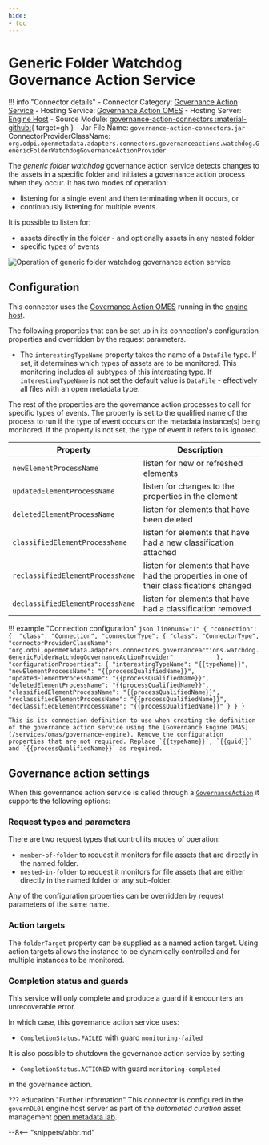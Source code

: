 ```yaml
---
hide:
- toc
---
```


<!-- SPDX-License-Identifier: CC-BY-4.0 -->
<!-- Copyright Contributors to the Egeria project. -->

# Generic Folder Watchdog Governance Action Service

!!! info "Connector details"
    - Connector Category: [Governance Action Service](/concepts/governance-action-service)
    - Hosting Service: [Governance Action OMES](/services/omes/governance-action/overview)
    - Hosting Server: [Engine Host](/concepts/engine-host)
    - Source Module: [governance-action-connectors :material-github:](https://github.com/odpi/egeria/tree/main/open-metadata-implementation/adapters/open-connectors/governance-action-connectors){ target=gh }
    - Jar File Name: `governance-action-connectors.jar`
    - ConnectorProviderClassName: `org.odpi.openmetadata.adapters.connectors.governanceactions.watchdog.GenericFolderWatchdogGovernanceActionProvider`
 

The *generic folder watchdog* governance action service detects changes to the assets in a specific folder and initiates a governance action process when they occur. It has two modes of operation: 

- listening for a single event and then terminating when it occurs, or
- continuously listening for multiple events.

It is possible to listen for:

- assets directly in the folder - and optionally assets in any nested folder
- specific types of events

![Operation of generic folder watchdog governance action service](generic-folder-watchdog-governance-action-service.svg)

## Configuration

This connector uses the [Governance Action OMES](/services/omes/governance-action) running in the [engine host](/concepts/engine-host).

The following properties that can be set up in its connection's configuration properties and overridden by the request parameters.

- The `interestingTypeName` property takes the name of a `DataFile` type. If set, it determines which types of assets are to be monitored. This monitoring includes all subtypes of this interesting type. If `interestingTypeName` is not set the default value is `DataFile` - effectively all files with an open metadata type.

The rest of the properties are the governance action processes to call for specific types of events. The property is set to the qualified name of the process to run if the type of event occurs on the metadata instance(s) being monitored. If the property is not set, the type of event it refers to is ignored.

| Property | Description |
|---|---|
| `newElementProcessName` | listen for new or refreshed elements |
| `updatedElementProcessName` | listen for changes to the properties in the element |
| `deletedElementProcessName` | listen for elements that have been deleted |
| `classifiedElementProcessName` | listen for elements that have had a new classification attached |
| `reclassifiedElementProcessName` | listen for elements that have had the properties in one of their classifications changed |
| `declassifiedElementProcessName` | listen for elements that have had a classification removed |

!!! example "Connection configuration"
    ```json linenums="1"
    {
      "connection": { 
        "class": "Connection",
        "connectorType": {
          "class": "ConnectorType",
          "connectorProviderClassName": "org.odpi.openmetadata.adapters.connectors.governanceactions.watchdog.GenericFolderWatchdogGovernanceActionProvider"           
        },
        "configurationProperties": {
          "interestingTypeName": "{{typeName}}",
          "newElementProcessName": "{{processQualifiedName}}",
          "updatedElementProcessName": "{{processQualifiedName}}",
          "deletedElementProcessName": "{{processQualifiedName}}",
          "classifiedElementProcessName": "{{processQualifiedName}}",
          "reclassifiedElementProcessName": "{{processQualifiedName}}",
          "declassifiedElementProcessName": "{{processQualifiedName}}"
        }
      }
    }
    ```

    This is its connection definition to use when creating the definition of the governance action service using the [Governance Engine OMAS](/services/omas/governance-engine). Remove the configuration properties that are not required. Replace `{{typeName}}`, `{{guid}}` and `{{processQualifiedName}}` as required.

## Governance action settings

When this governance action service is called through a [`GovernanceAction`](/types/4/0463-governance-actions/#governanceaction) it supports the following options:

### Request types and parameters

There are two request types that control its modes of operation:

- `member-of-folder` to request it monitors for file assets that are directly in the named folder.
- `nested-in-folder` to request it monitors for file assets that are either directly in the named folder or any sub-folder.

Any of the configuration properties can be overridden by request parameters of the same name.

### Action targets

The `folderTarget` property can be supplied as a named action target. Using action targets allows the instance to be dynamically controlled and for multiple instances to be monitored.

### Completion status and guards

This service will only complete and produce a guard if it encounters an unrecoverable error.

In which case, this governance action service uses:

- `CompletionStatus.FAILED` with guard `monitoring-failed` 

It is also possible to shutdown the governance action service by setting

- `CompletionStatus.ACTIONED` with guard `monitoring-completed` 

in the governance action.

??? education "Further information"
    This connector is configured in the `governDL01` engine host server as part of the *automated curation* asset management [open metadata lab](/education/open-metadata-labs).

--8<-- "snippets/abbr.md"
